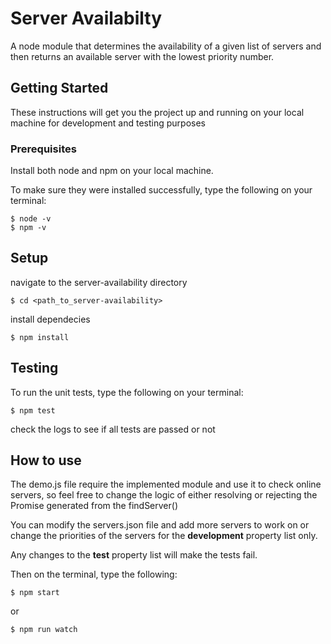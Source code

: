 # Server Availabilty

A node module that determines the availability of a given list of servers and then returns an available server with the lowest priority number.

## Getting Started

These instructions will get you the project up and running on your local machine for development and testing purposes

### Prerequisites

Install both node and npm on your local machine.

To make sure they were installed successfully, type the following on your terminal:

```
$ node -v
$ npm -v
```


## Setup

navigate to the server-availability directory
```
$ cd <path_to_server-availability>
```

install dependecies
```
$ npm install
```

## Testing

To run the unit tests, type the following on your terminal:
```
$ npm test
```
check the logs to see if all tests are passed or not

## How to use

The demo.js file require the implemented module and use it to check online servers, so feel free to change the logic of either resolving or rejecting the Promise generated from the findServer()

You can modify the servers.json file and add more servers to work on or change the priorities of the servers for the __development__ property list only.

Any changes to the __test__ property list will make the tests fail.

Then on the terminal, type the following:
```
$ npm start
```
or

```
$ npm run watch
```
